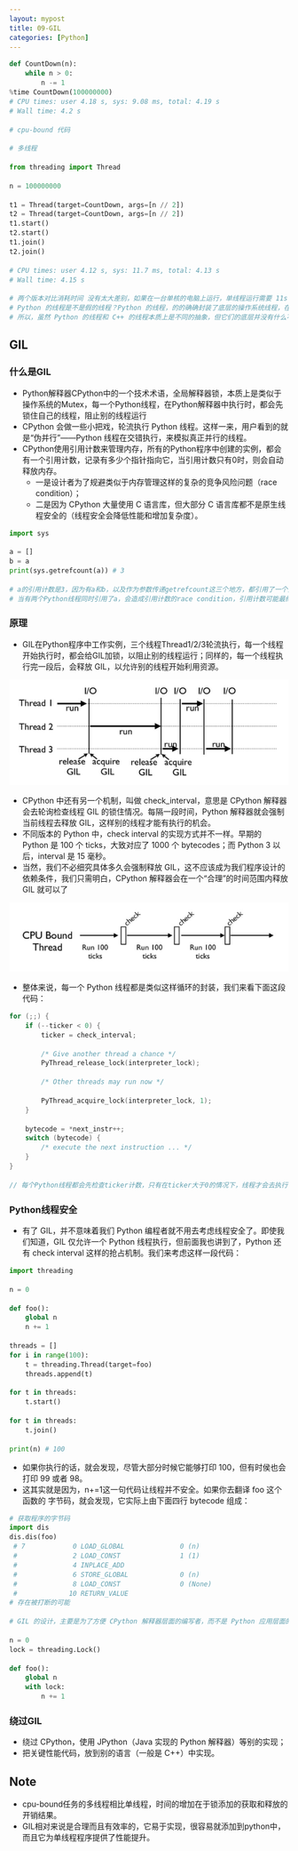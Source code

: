 ```yaml
---
layout: mypost
title: 09-GIL
categories: [Python]
---
```


```python
def CountDown(n):
    while n > 0:
        n -= 1
%time CountDown(100000000)
# CPU times: user 4.18 s, sys: 9.08 ms, total: 4.19 s
# Wall time: 4.2 s

# cpu-bound 代码

# 多线程

from threading import Thread

n = 100000000

t1 = Thread(target=CountDown, args=[n // 2])
t2 = Thread(target=CountDown, args=[n // 2])
t1.start()
t2.start()
t1.join()
t2.join()

# CPU times: user 4.12 s, sys: 11.7 ms, total: 4.13 s
# Wall time: 4.15 s

# 两个版本对比消耗时间 没有太大差别，如果在一台单核的电脑上运行，单线程运行需要 11s 时间，2 个线程运行也是 11s 时间。虽然不像第一台机器那样，多线程反而比单线程更慢，但是这两次整体效果几乎一样，看起来，这不像是电脑的问题，而是 Python 的线程失效了，没有起到并行计算的作用。
# Python 的线程是不是假的线程？Python 的线程，的的确确封装了底层的操作系统线程，在 Linux 系统里是 Pthread（全称为 POSIX Thread），而在 Windows 系统里是 Windows Thread。另外，Python 的线程，也完全受操作系统管理，比如协调何时执行、管理内存资源、管理中断等等。
# 所以，虽然 Python 的线程和 C++ 的线程本质上是不同的抽象，但它们的底层并没有什么不同。
```

## GIL

### 什么是GIL

- Python解释器CPython中的一个技术术语，全局解释器锁，本质上是类似于操作系统的Mutex，每一个Python线程，在Python解释器中执行时，都会先锁住自己的线程，阻止别的线程运行
- CPython 会做一些小把戏，轮流执行 Python 线程。这样一来，用户看到的就是“伪并行”——Python 线程在交错执行，来模拟真正并行的线程。
- CPython使用引用计数来管理内存，所有的Python程序中创建的实例，都会有一个引用计数，记录有多少个指针指向它，当引用计数只有0时，则会自动释放内存。
  - 一是设计者为了规避类似于内存管理这样的复杂的竞争风险问题（race condition）；
  - 二是因为 CPython 大量使用 C 语言库，但大部分 C 语言库都不是原生线程安全的（线程安全会降低性能和增加复杂度）。

```python
import sys

a = []
b = a
print(sys.getrefcount(a)) # 3

# a的引用计数是3，因为有a和b，以及作为参数传递getrefcount这三个地方，都引用了一个空列表
# 当有两个Python线程同时引用了a，会造成引用计数的race condition，引用计数可能最终只加1，这样就会造成内存污染，当第一个线程访问a结束后，会把引用计数-1，直接释放a的内存，当第二个线程再访问a时，就找不到有效的内存了
```

### 原理

- GIL在Python程序中工作实例，三个线程Thread1/2/3轮流执行，每一个线程开始执行时，都会给GIL加锁，以阻止别的线程运行；同样的，每一个线程执行完一段后，会释放 GIL，以允许别的线程开始利用资源。

![gil-01.png](/py_core/assets/02-advance/09/gil-01.png)

- CPython 中还有另一个机制，叫做 check_interval，意思是 CPython 解释器会去轮询检查线程 GIL 的锁住情况。每隔一段时间，Python 解释器就会强制当前线程去释放 GIL，这样别的线程才能有执行的机会。
- 不同版本的 Python 中，check interval 的实现方式并不一样。早期的 Python 是 100 个 ticks，大致对应了 1000 个 bytecodes；而 Python 3 以后，interval 是 15 毫秒。
- 当然，我们不必细究具体多久会强制释放 GIL，这不应该成为我们程序设计的依赖条件，我们只需明白，CPython 解释器会在一个“合理”的时间范围内释放 GIL 就可以了

![gil-02.png](/py_core/assets/02-advance/09/gil-02.png)

- 整体来说，每一个 Python 线程都是类似这样循环的封装，我们来看下面这段代码：

```c++
for (;;) {
    if (--ticker < 0) {
        ticker = check_interval;
    
        /* Give another thread a chance */
        PyThread_release_lock(interpreter_lock);
    
        /* Other threads may run now */
    
        PyThread_acquire_lock(interpreter_lock, 1);
    }

    bytecode = *next_instr++;
    switch (bytecode) {
        /* execute the next instruction ... */ 
    }
}

// 每个Python线程都会先检查ticker计数，只有在ticker大于0的情况下，线程才会去执行自己的bytecode
```

### Python线程安全

- 有了 GIL，并不意味着我们 Python 编程者就不用去考虑线程安全了。即使我们知道，GIL 仅允许一个 Python 线程执行，但前面我也讲到了，Python 还有 check interval 这样的抢占机制。我们来考虑这样一段代码：

```python
import threading

n = 0

def foo():
    global n
    n += 1

threads = []
for i in range(100):
    t = threading.Thread(target=foo)
    threads.append(t)

for t in threads:
    t.start()

for t in threads:
    t.join()

print(n) # 100
```

- 如果你执行的话，就会发现，尽管大部分时候它能够打印 100，但有时侯也会打印 99 或者 98。
- 这其实就是因为，n+=1这一句代码让线程并不安全。如果你去翻译 foo 这个函数的 字节码，就会发现，它实际上由下面四行 bytecode 组成：

```python
# 获取程序的字节码
import dis
dis.dis(foo)
 # 7            0 LOAD_GLOBAL              0 (n)
 #              2 LOAD_CONST               1 (1)
 #              4 INPLACE_ADD
 #              6 STORE_GLOBAL             0 (n)
 #              8 LOAD_CONST               0 (None)
 #             10 RETURN_VALUE
# 存在被打断的可能

# GIL 的设计，主要是为了方便 CPython 解释器层面的编写者，而不是 Python 应用层面的程序员。作为 Python 的使用者，我们还是需要 lock 等工具，来确保线程安全。

n = 0
lock = threading.Lock()

def foo():
    global n
    with lock:
        n += 1
```

### 绕过GIL

- 绕过 CPython，使用 JPython（Java 实现的 Python 解释器）等别的实现；
- 把关键性能代码，放到别的语言（一般是 C++）中实现。

## Note

- cpu-bound任务的多线程相比单线程，时间的增加在于锁添加的获取和释放的开销结果。
- GIL相对来说是合理而且有效率的，它易于实现，很容易就添加到python中，而且它为单线程程序提供了性能提升。

